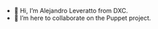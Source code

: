 - 👋 Hi, I’m Alejandro Leveratto from DXC.
- 💞️ I’m here to collaborate on the Puppet project.

<!---
aleleveratto/aleleveratto is a ✨ special ✨ repository because its `README.md` (this file) appears on your GitHub profile.
You can click the Preview link to take a look at your changes.
--->
